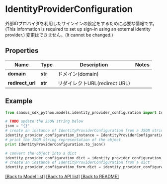 # IdentityProviderConfiguration

外部IDプロバイダを利用したサインインの設定をするために必要な情報です。(This information is required to set up sign-in using an external identity provider.) 変更はできません。(It cannot be changed.) 

## Properties
Name | Type | Description | Notes
------------ | ------------- | ------------- | -------------
**domain** | **str** | ドメイン(domain) | 
**redirect_url** | **str** | リダイレクトURL(redirect URL) | 

## Example

```python
from saasus_sdk_python.models.identity_provider_configuration import IdentityProviderConfiguration

# TODO update the JSON string below
json = "{}"
# create an instance of IdentityProviderConfiguration from a JSON string
identity_provider_configuration_instance = IdentityProviderConfiguration.from_json(json)
# print the JSON string representation of the object
print IdentityProviderConfiguration.to_json()

# convert the object into a dict
identity_provider_configuration_dict = identity_provider_configuration_instance.to_dict()
# create an instance of IdentityProviderConfiguration from a dict
identity_provider_configuration_form_dict = identity_provider_configuration.from_dict(identity_provider_configuration_dict)
```
[[Back to Model list]](../README.md#documentation-for-models) [[Back to API list]](../README.md#documentation-for-api-endpoints) [[Back to README]](../README.md)


